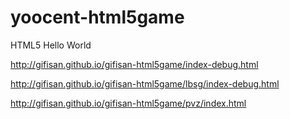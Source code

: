 # yoocent-html5game
HTML5 Hello World


http://gifisan.github.io/gifisan-html5game/index-debug.html

http://gifisan.github.io/gifisan-html5game/lbsg/index-debug.html

http://gifisan.github.io/gifisan-html5game/pvz/index.html
